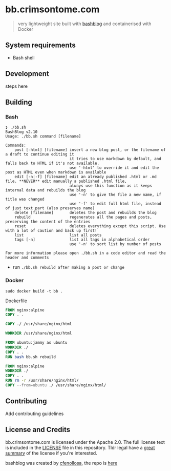 # bb.crimsontome.com

> very lightweight site built with [bashblog](https://github.com/cfenollosa/bashblog/) and containerised with Docker

## System requirements

- Bash shell

## Development

steps here

## Building

### Bash

```
❯ ./bb.sh
BashBlog v2.10
Usage: ./bb.sh command [filename]

Commands:
    post [-html] [filename] insert a new blog post, or the filename of a draft to continue editing it
                            it tries to use markdown by default, and falls back to HTML if it's not available.
                            use '-html' to override it and edit the post as HTML even when markdown is available
    edit [-n|-f] [filename] edit an already published .html or .md file. **NEVER** edit manually a published .html file,
                            always use this function as it keeps internal data and rebuilds the blog
                            use '-n' to give the file a new name, if title was changed
                            use '-f' to edit full html file, instead of just text part (also preserves name)
    delete [filename]       deletes the post and rebuilds the blog
    rebuild                 regenerates all the pages and posts, preserving the content of the entries
    reset                   deletes everything except this script. Use with a lot of caution and back up first!
    list                    list all posts
    tags [-n]               list all tags in alphabetical order
                            use '-n' to sort list by number of posts

For more information please open ./bb.sh in a code editor and read the header and comments

```

- run `./bb.sh rebuild after making a post or change`

### Docker

`sudo docker build -t bb .`

Dockerfile

```dockerfile
FROM nginx:alpine
COPY . .

COPY ./ /usr/share/nginx/html

WORKDIR /usr/share/nginx/html

FROM ubuntu:jammy as ubuntu
WORKDIR ./
COPY . .
RUN bash bb.sh rebuild

FROM nginx:alpine
WORKDIR ./
COPY . .
RUN rm -r /usr/share/nginx/html/
COPY --from=ubuntu ./ /usr/share/nginx/html/
```

## Contributing

Add contributing guidelines

## License and Credits

bb.crimsontome.com is licensed under the Apache 2.0. The full license text is included in the [LICENSE](LICENSE.md) file in this repository. Tldr legal have a [great summary](https://tldrlegal.com/license/apache-license-2.0-(apache-2.0)) of the license if you're interested.

bashblog was created by [cfenollosa](https://cfenollosa.com/blog/index.html), the repo is [here](https://github.com/cfenollosa/bashblog/)

